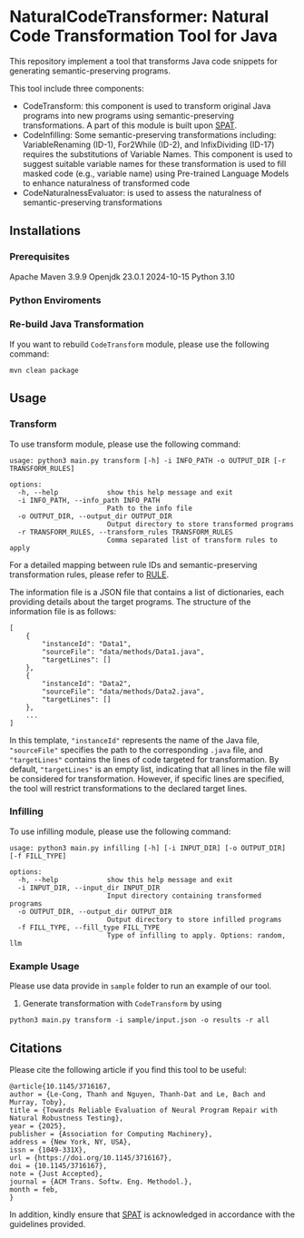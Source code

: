 # NaturalCodeTransformer: Natural Code Transformation Tool for Java
This repository implement a tool that transforms Java code snippets for generating semantic-preserving programs. 

This tool include three components:
- CodeTransform: this component is used to transform original Java programs into new programs using semantic-preserving transformations. A part of this module is built upon [SPAT](https://github.com/Santiago-Yu/SPAT).
- CodeInfilling: Some semantic-preserving transformations including: VariableRenaming (ID-1), For2While (ID-2), and InfixDividing (ID-17) requires the substitutions of Variable Names. This component is used to suggest suitable variable names for these transformation
is used to fill masked code (e.g., variable name) using Pre-trained Language Models to enhance naturalness of transformed code
- CodeNaturalnessEvaluator: is used to assess the naturalness of semantic-preserving transformations

## Installations

### Prerequisites

Apache Maven 3.9.9 
Openjdk 23.0.1 2024-10-15
Python 3.10

### Python Enviroments

### Re-build Java Transformation
If you want to rebuild `CodeTransform` module, please use the following command:
```
mvn clean package
```

## Usage

### Transform

To use transform module, please use the following command:
```
usage: python3 main.py transform [-h] -i INFO_PATH -o OUTPUT_DIR [-r TRANSFORM_RULES]

options:
  -h, --help            show this help message and exit
  -i INFO_PATH, --info_path INFO_PATH
                        Path to the info file
  -o OUTPUT_DIR, --output_dir OUTPUT_DIR
                        Output directory to store transformed programs
  -r TRANSFORM_RULES, --transform_rules TRANSFORM_RULES
                        Comma separated list of transform rules to apply
```

For a detailed mapping between rule IDs and semantic-preserving transformation rules, please refer to [RULE](https://github.com/thanhlecongg/NaturalCodeTransformer/blob/main/RULE.md).

The information file is a JSON file that contains a list of dictionaries, each providing details about the target programs. The structure of the information file is as follows:

```
[
    {
        "instanceId": "Data1",
        "sourceFile": "data/methods/Data1.java",
        "targetLines": []
    },
    {
        "instanceId": "Data2",
        "sourceFile": "data/methods/Data2.java",
        "targetLines": []
    },
    ...
]
```

In this template, `"instanceId"` represents the name of the Java file, `"sourceFile"` specifies the path to the corresponding `.java` file, and `"targetLines"` contains the lines of code targeted for transformation. By default, `"targetLines"` is an empty list, indicating that all lines in the file will be considered for transformation. However, if specific lines are specified, the tool will restrict transformations to the declared target lines.

### Infilling

To use infilling module, please use the following command:

```
usage: python3 main.py infilling [-h] [-i INPUT_DIR] [-o OUTPUT_DIR] [-f FILL_TYPE]

options:
  -h, --help            show this help message and exit
  -i INPUT_DIR, --input_dir INPUT_DIR
                        Input directory containing transformed programs
  -o OUTPUT_DIR, --output_dir OUTPUT_DIR
                        Output directory to store infilled programs
  -f FILL_TYPE, --fill_type FILL_TYPE
                        Type of infilling to apply. Options: random, llm
```

### Example Usage

Please use data provide in `sample` folder to run an example of our tool. 

1. Generate transformation with `CodeTransform` by using
```
python3 main.py transform -i sample/input.json -o results -r all
```

## Citations
Please cite the following article if you find this tool to be useful:

```
@article{10.1145/3716167,
author = {Le-Cong, Thanh and Nguyen, Thanh-Dat and Le, Bach and Murray, Toby},
title = {Towards Reliable Evaluation of Neural Program Repair with Natural Robustness Testing},
year = {2025},
publisher = {Association for Computing Machinery},
address = {New York, NY, USA},
issn = {1049-331X},
url = {https://doi.org/10.1145/3716167},
doi = {10.1145/3716167},
note = {Just Accepted},
journal = {ACM Trans. Softw. Eng. Methodol.},
month = feb,
}
```

In addition, kindly ensure that [SPAT](https://github.com/Santiago-Yu/SPAT) is acknowledged in accordance with the guidelines provided.
